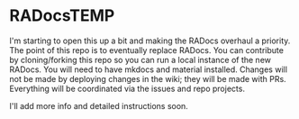 # RADocsTEMP

I'm starting to open this up a bit and making the RADocs overhaul a priority. The point of this repo is to eventually replace RADocs. You can contribute by cloning/forking this repo so you can run a local instance of the new RADocs. You will need to have mkdocs and material installed. Changes will not be made by deploying changes in the wiki; they will be made with PRs. Everything will be coordinated via the issues and repo projects. 

I'll add more info and detailed instructions soon.

